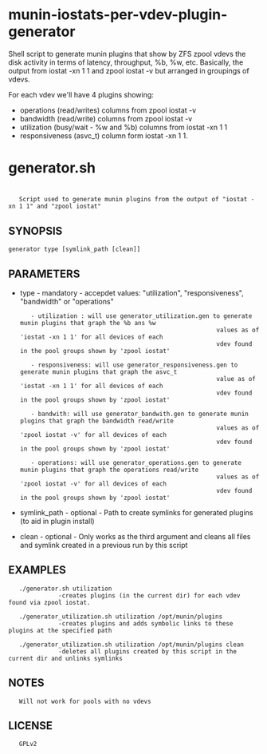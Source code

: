 munin-iostats-per-vdev-plugin-generator
=======================================

Shell script to generate munin plugins that show by ZFS zpool vdevs the disk activity
in terms of latency, throughput, %b, %w, etc. Basically, the output from
iostat -xn 1 1 and zpool iostat -v but arranged in groupings of vdevs.

For each vdev we'll have 4 plugins showing:  
  - operations (read/writes) columns from zpool iostat -v
  - bandwidth (read/write) columns from zpool iostat -v
  - utilization (busy/wait - %w and %b) columns from iostat -xn 1 1 
  - responsiveness (asvc_t) column form iostat -xn 1 1.
 
 
#
# generator.sh
#
       Script used to generate munin plugins from the output of "iostat -xn 1 1" and "zpool iostat"  
 
 SYNOPSIS
 --------
    generator type [symlink_path [clean]]
 
 PARAMETERS
 ----------
  - type - mandatory - accepdet values: "utilization", "responsiveness", "bandwidth" or "operations" 

           - utilization : will use generator_utilization.gen to generate munin plugins that graph the %b ans %w 
                                                               values as of 'iostat -xn 1 1' for all devices of each 
                                                               vdev found in the pool groups shown by 'zpool iostat'

           - responsiveness: will use generator_responsiveness.gen to generate munin plugins that graph the asvc_t 
                                                               value as of 'iostat -xn 1 1' for all devices of each 
                                                               vdev found in the pool groups shown by 'zpool iostat'

           - bandwith: will use generator_bandwith.gen to generate munin plugins that graph the bandwidth read/write 
                                                               values as of 'zpool iostat -v' for all devices of each 
                                                               vdev found in the pool groups shown by 'zpool iostat'

           - operations: will use generator_operations.gen to generate munin plugins that graph the operations read/write
                                                               values as of 'zpool iostat -v' for all devices of each 
                                                               vdev found in the pool groups shown by 'zpool iostat'

  - symlink_path - optional - Path to create symlinks for generated plugins (to aid in plugin install)     

  - clean - optional - Only works as the third argument and cleans all files and symlink created in a previous run by this script
 
 EXAMPLES
 --------
       ./generator.sh utilization
                  -creates plugins (in the current dir) for each vdev found via zpool iostat.
       
       ./generator_utilization.sh utilization /opt/munin/plugins
                  -creates plugins and adds symbolic links to these plugins at the specified path
       
       ./generator_utilization.sh utilization /opt/munin/plugins clean
                  -deletes all plugins created by this script in the current dir and unlinks symlinks      
       
 NOTES
 -----
       Will not work for pools with no vdevs


 LICENSE
 -------
       GPLv2
